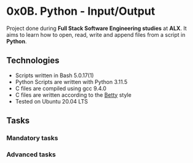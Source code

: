 # 0x0B. Python - Input/Output

Project done during **Full Stack Software Engineering studies** at **ALX**. It aims to learn how to open, read, write and append files from a script in **Python**.

## Technologies
* Scripts written in Bash 5.0.17(1)
* Python Scripts are written with Python 3.11.5
* C files are compiled using gcc 9.4.0
* C files are written according to the [Betty](https://github.com/alx-tools/Betty) style
* Tested on Ubuntu 20.04 LTS


## Tasks

### Mandatory tasks





### Advanced tasks
